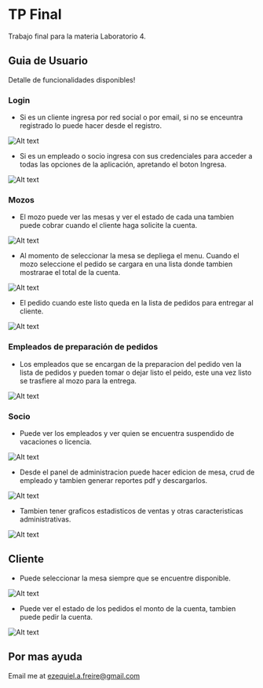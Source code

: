 # TP Final

Trabajo final para la materia Laboratorio 4.

## Guia de Usuario

Detalle de funcionalidades disponibles!

### Login
 - Si es un cliente ingresa por red social o por email, si no se enceuntra registrado lo puede hacer
   desde el registro.

 ![Alt text](https://github.com/flecherdev/comanda-front/blob/development/guias/login_cliente.png?raw=true "Title")

 - Si es un empleado o socio ingresa con sus credenciales para acceder a todas las opciones de la aplicación, apretando el boton Ingresa.

  ![Alt text](https://github.com/flecherdev/comanda-front/blob/development/guias/login_empleado.png?raw=true "Title")
  
### Mozos
 - El mozo puede ver las mesas y ver el estado de cada una tambien puede cobrar cuando el cliente haga 
 solicite la cuenta.

 ![Alt text](https://github.com/flecherdev/comanda-front/blob/development/guias/mesas_empleado.png?raw=true "Title")

 - Al momento de seleccionar la mesa se depliega el menu. Cuando el mozo seleccione el pedido se cargara
 en una lista donde tambien mostrarae el total de la cuenta.

 ![Alt text](https://github.com/flecherdev/comanda-front/blob/development/guias/menu_empleado.png?raw=true "Title")

 - El pedido cuando este listo queda en la lista de pedidos para entregar al cliente.

  ![Alt text](https://github.com/flecherdev/comanda-front/blob/development/guias/pedidos_mozo_empleado.png?raw=true "Title")

### Empleados de preparación de pedidos
 - Los empleados que se encargan de la preparacion del pedido ven la lista de pedidos y pueden tomar o dejar listo el peido, este una vez listo se trasfiere al mozo para la entrega.
   
 ![Alt text](https://github.com/flecherdev/comanda-front/blob/development/guias/pedidos_demas_empleado.png?raw=true "Title")
  
### Socio
 - Puede ver los empleados y ver quien se encuentra suspendido de vacaciones o licencia.

 ![Alt text](https://github.com/flecherdev/comanda-front/blob/development/guias/estados_empleado_socio.png?raw=true "Title")

 - Desde el panel de administracion puede hacer edicion de mesa, crud de empleado y tambien generar reportes pdf y descargarlos.

 ![Alt text](https://github.com/flecherdev/comanda-front/blob/development/guias/administracion_socio.png?raw=true "Title")

 - Tambien tener graficos estadisticos de ventas y otras caracteristicas administrativas.

 ![Alt text](https://github.com/flecherdev/comanda-front/blob/development/guias/estadistica_socio.png?raw=true "Title")

## Cliente
 - Puede seleccionar la mesa siempre que se encuentre disponible.

![Alt text](https://github.com/flecherdev/comanda-front/blob/development/guias/elegir_mesa_cliente.png?raw=true "Title")

- Puede ver el estado de los pedidos el monto de la cuenta, tambien puede pedir la cuenta.

![Alt text](https://github.com/flecherdev/comanda-front/blob/development/guias/espera_cliente.png?raw=true "Title")



## Por mas ayuda

Email me at ezequiel.a.freire@gmail.com
